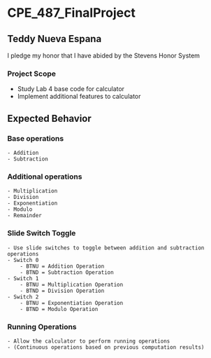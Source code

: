 # CPE_487_FinalProject

## Teddy Nueva Espana

I pledge my honor that I have abided by the Stevens Honor System

### Project Scope

- Study Lab 4 base code for calculator
- Implement additional features to calculator

## Expected Behavior

### Base operations

    - Addition
    - Subtraction

### Additional operations

    - Multiplication
    - Division
    - Exponentiation
    - Modulo
    - Remainder

### Slide Switch Toggle

    - Use slide switches to toggle between addition and subtraction operations
    - Switch 0
        - BTNU = Addition Operation
        - BTND = Subtraction Operation
    - Switch 1
        - BTNU = Multiplication Operation
        - BTND = Division Operation
    - Switch 2
        - BTNU = Exponentiation Operation
        - BTND = Modulo Operation 

### Running Operations

    - Allow the calculator to perform running operations
    - (Continuous operations based on previous computation results)
